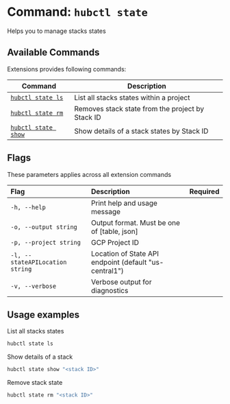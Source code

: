 # Command: `hubctl state`

Helps you to manage stacks states

## Available Commands

Extensions provides following commands:

| Command   | Description |
| --------- | ---------   |
| [`hubctl state ls`](hub-state-ls.md) | List all stacks states within a project |
| [`hubctl state rm`](hub-state-rm.md) | Removes stack state from the project by Stack ID |
| [`hubctl state show`](hub-state-show.md) | Show details of a stack states by Stack ID |

## Flags

These parameters applies across all extension commands

| Flag      | Description | Required |
| :-------- | :--------   | :-:      |
| `-h, --help` | Print help and usage message | |
| `-o, --output string` | Output format. Must be one of [table, json] | |
| `-p, --project string` | GCP Project ID | |
| `-l, --stateAPILocation string` | Location of State API endpoint (default "us-central1") | |
| `-v, --verbose` | Verbose output for diagnostics | |

## Usage examples

List all stacks states

```bash
hubctl state ls
```

Show details of a stack

```bash
hubctl state show "<stack ID>"
```

Remove stack state

```bash
hubctl state rm "<stack ID>"
```
